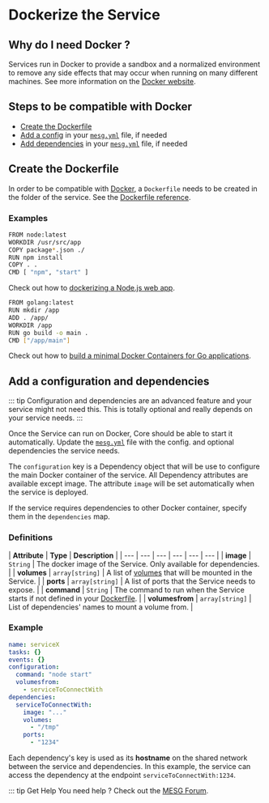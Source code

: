 # Dockerize the Service

## Why do I need Docker ?

Services run in Docker to provide a sandbox and a normalized environment to remove any side effects that may occur when running on many different machines. See more information on the [Docker website](https://www.docker.com/).

## Steps to be compatible with Docker

* [Create the Dockerfile](#create-the-dockerfile)
* [Add a config](#add-a-configuration-and-dependencies) in your [`mesg.yml`](service-file.md) file, if needed
* [Add dependencies](#add-a-configuration-and-dependencies) in your [`mesg.yml`](service-file.md) file, if needed

## Create the Dockerfile

In order to be compatible with [Docker](https://www.docker.com/), a `Dockerfile` needs to be created in the folder of the service. See the [Dockerfile reference](https://docs.docker.com/engine/reference/builder/).

### Examples

<tabs>
  <tab title="Node" vp-markdown>
    
```bash
FROM node:latest
WORKDIR /usr/src/app
COPY package*.json ./
RUN npm install
COPY . .
CMD [ "npm", "start" ]
```

Check out how to [dockerizing a Node.js web app](https://nodejs.org/en/docs/guides/nodejs-docker-webapp/).

  </tab>
  <tab title="Go" vp-markdown>

```bash
FROM golang:latest
RUN mkdir /app
ADD . /app/
WORKDIR /app
RUN go build -o main .
CMD ["/app/main"]
```

Check out how to [build a minimal Docker Containers for Go applications](https://blog.codeship.com/building-minimal-docker-containers-for-go-applications/).

  </tab>
</tabs>

## Add a configuration and dependencies

::: tip
Configuration and dependencies are an advanced feature and your service might not need this. This is totally optional and really depends on your service needs.
:::

Once the Service can run on Docker, Core should be able to start it automatically. Update the [`mesg.yml`](service-file.md) file with the config. and optional dependencies the service needs.

The `configuration` key is a Dependency object that will be use to configure the main Docker container of the service. All Dependency attributes are available except image. The attribute `image` will be set automatically when the service is deployed.

If the service requires dependencies to other Docker container, specify them in the `dependencies` map.

### Definitions

| **Attribute** | **Type** | **Description** |
| --- | --- | --- | --- | --- | --- |
| **image** | `String` | The docker image of the Service. Only available for dependencies. |
| **volumes** | `array[string]` | A list of [volumes](https://docs.docker.com/storage/volumes/) that will be mounted in the Service. |
| **ports** | `array[string]` | A list of ports that the Service needs to expose. |
| **command** | `String` | The command to run when the Service starts if not defined in your [Dockerfile](#create-the-dockerfile). |
| **volumesfrom** | `array[string]` | List of dependencies' names to mount a volume from. |

### Example

```yaml
name: serviceX
tasks: {}
events: {}
configuration:
  command: "node start"
  volumesfrom:
    - serviceToConnectWith
dependencies:
  serviceToConnectWith:
    image: "..."
    volumes:
      - "/tmp"
    ports:
      - "1234"
```

Each dependency's key is used as its **hostname** on the shared network between the service and dependencies.
In this example, the service can access the dependency at the endpoint `serviceToConnectWith:1234`.

::: tip Get Help
You need help ? Check out the <a href="https://forum.mesg.com" target="_blank">MESG Forum</a>.
